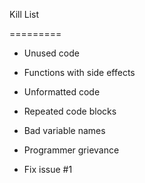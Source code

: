 Kill List

=========

* Unused code

* Functions with side effects

* Unformatted code

* Repeated code blocks

* Bad variable names


* Programmer grievance
* Fix issue #1